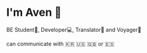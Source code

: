 # I'm Aven :wave:
BE Student:school:, Developer:computer:, Translator:bookmark_tabs: and Voyager:rocket:

can communicate with :kr: :us: :gb: or :es:
